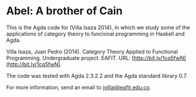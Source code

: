 Abel: A brother of Cain
=======================

This is the Agda code for (Villa Isaza 2014), in which we study some
of the applications of category theory to funcional programming in
Haskell and Agda.

Villa Isaza, Juan Pedro (2014). Category Theory Applied to Functional
Programming. Undergraduate project. EAFIT. URL:
[http://bit.ly/1cq5fwN](http://bit.ly/1cq5fwN).

The code was tested with Agda 2.3.2.2 and the Agda standard library
0.7.

For more information, send an email to
[jvillai@eafit.edu.co](mailto:jvillai@eafit.edu.co).
